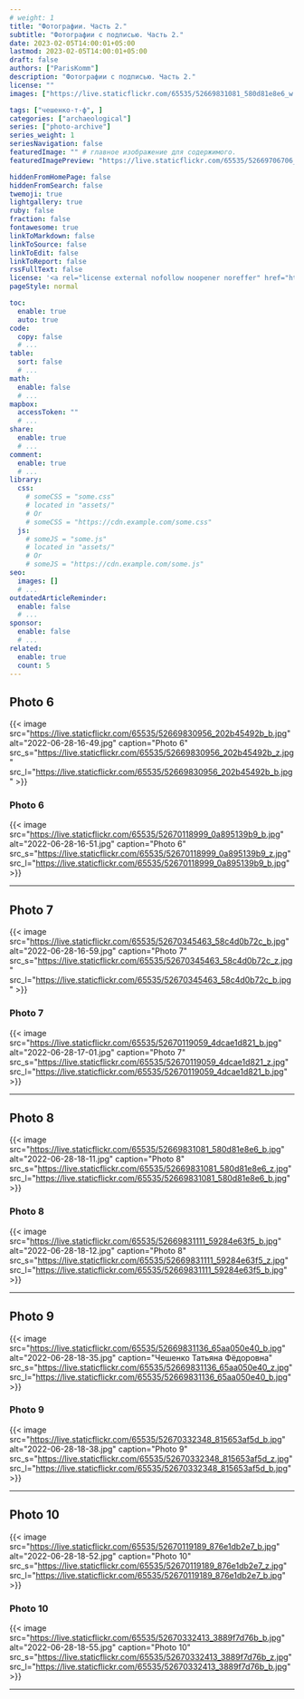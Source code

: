 ```yaml
---
# weight: 1
title: "Фотографии. Часть 2."
subtitle: "Фотографии с подписью. Часть 2."
date: 2023-02-05T14:00:01+05:00
lastmod: 2023-02-05T14:00:01+05:00
draft: false
authors: ["ParisKomm"]
description: "Фотографии с подписью. Часть 2."
license: ""
images: ["https://live.staticflickr.com/65535/52669831081_580d81e8e6_w.jpg"] # изображения страниц для Open Graph и Twitter Cards.

tags: ["чешенко-т-ф", ]
categories: ["archaeological"]
series: ["photo-archive"]
series_weight: 1
seriesNavigation: false
featuredImage: "" # главное изображение для содержимого.
featuredImagePreview: "https://live.staticflickr.com/65535/52669706706_78420a96b4_b.jpg" # изображение для главной страницы.

hiddenFromHomePage: false
hiddenFromSearch: false
twemoji: true
lightgallery: true
ruby: false
fraction: false
fontawesome: true
linkToMarkdown: false
linkToSource: false
linkToEdit: false
linkToReport: false
rssFullText: false
license: '<a rel="license external nofollow noopener noreffer" href="https://creativecommons.org/licenses/by-nc-nd/4.0/" target="_blank">CC BY-NC-ND 4.0</a>'
pageStyle: normal

toc:
  enable: true
  auto: true
code:
  copy: false
  # ...
table:
  sort: false
  # ...
math:
  enable: false
  # ...
mapbox:
  accessToken: ""
  # ...
share:
  enable: true
  # ...
comment:
  enable: true
  # ...
library:
  css:
    # someCSS = "some.css"
    # located in "assets/"
    # Or
    # someCSS = "https://cdn.example.com/some.css"
  js:
    # someJS = "some.js"
    # located in "assets/"
    # Or
    # someJS = "https://cdn.example.com/some.js"
seo:
  images: []
  # ...
outdatedArticleReminder:
  enable: false
  # ...
sponsor:
  enable: false
  # ...
related:
  enable: true
  count: 5
---
```


<!--more-->

## Photo 6

{{< image src="https://live.staticflickr.com/65535/52669830956_202b45492b_b.jpg" alt="2022-06-28-16-49.jpg" caption="Photo 6" src_s="https://live.staticflickr.com/65535/52669830956_202b45492b_z.jpg" src_l="https://live.staticflickr.com/65535/52669830956_202b45492b_b.jpg" >}}

### Photo 6

{{< image src="https://live.staticflickr.com/65535/52670118999_0a895139b9_b.jpg" alt="2022-06-28-16-51.jpg" caption="Photo 6" src_s="https://live.staticflickr.com/65535/52670118999_0a895139b9_z.jpg" src_l="https://live.staticflickr.com/65535/52670118999_0a895139b9_b.jpg" >}}

***

## Photo 7

{{< image src="https://live.staticflickr.com/65535/52670345463_58c4d0b72c_b.jpg" alt="2022-06-28-16-59.jpg" caption="Photo 7" src_s="https://live.staticflickr.com/65535/52670345463_58c4d0b72c_z.jpg" src_l="https://live.staticflickr.com/65535/52670345463_58c4d0b72c_b.jpg" >}}

### Photo 7

{{< image src="https://live.staticflickr.com/65535/52670119059_4dcae1d821_b.jpg" alt="2022-06-28-17-01.jpg" caption="Photo 7" src_s="https://live.staticflickr.com/65535/52670119059_4dcae1d821_z.jpg" src_l="https://live.staticflickr.com/65535/52670119059_4dcae1d821_b.jpg" >}}

***

## Photo 8

{{< image src="https://live.staticflickr.com/65535/52669831081_580d81e8e6_b.jpg" alt="2022-06-28-18-11.jpg" caption="Photo 8" src_s="https://live.staticflickr.com/65535/52669831081_580d81e8e6_z.jpg" src_l="https://live.staticflickr.com/65535/52669831081_580d81e8e6_b.jpg" >}}

### Photo 8

{{< image src="https://live.staticflickr.com/65535/52669831111_59284e63f5_b.jpg" alt="2022-06-28-18-12.jpg" caption="Photo 8" src_s="https://live.staticflickr.com/65535/52669831111_59284e63f5_z.jpg" src_l="https://live.staticflickr.com/65535/52669831111_59284e63f5_b.jpg" >}}

***

## Photo 9

{{< image src="https://live.staticflickr.com/65535/52669831136_65aa050e40_b.jpg" alt="2022-06-28-18-35.jpg" caption="Чешенко Татьяна Фёдоровна" src_s="https://live.staticflickr.com/65535/52669831136_65aa050e40_z.jpg" src_l="https://live.staticflickr.com/65535/52669831136_65aa050e40_b.jpg" >}}

### Photo 9

{{< image src="https://live.staticflickr.com/65535/52670332348_815653af5d_b.jpg" alt="2022-06-28-18-38.jpg" caption="Photo 9" src_s="https://live.staticflickr.com/65535/52670332348_815653af5d_z.jpg" src_l="https://live.staticflickr.com/65535/52670332348_815653af5d_b.jpg" >}}

***

## Photo 10

{{< image src="https://live.staticflickr.com/65535/52670119189_876e1db2e7_b.jpg" alt="2022-06-28-18-52.jpg" caption="Photo 10" src_s="https://live.staticflickr.com/65535/52670119189_876e1db2e7_z.jpg" src_l="https://live.staticflickr.com/65535/52670119189_876e1db2e7_b.jpg" >}}

### Photo 10

{{< image src="https://live.staticflickr.com/65535/52670332413_3889f7d76b_b.jpg" alt="2022-06-28-18-55.jpg" caption="Photo 10" src_s="https://live.staticflickr.com/65535/52670332413_3889f7d76b_z.jpg" src_l="https://live.staticflickr.com/65535/52670332413_3889f7d76b_b.jpg" >}}

***
